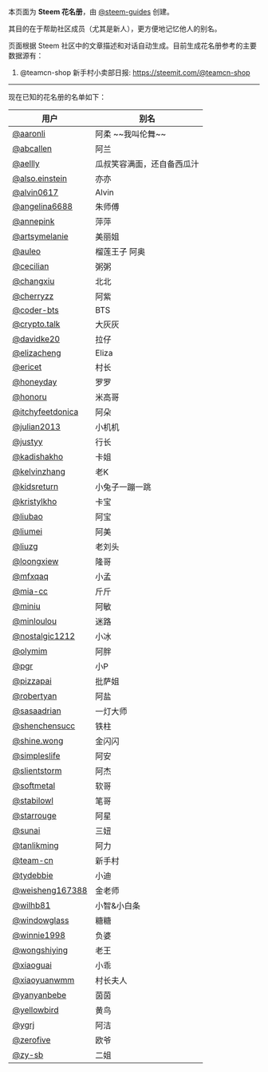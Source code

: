 
本页面为 **Steem 花名册**，由 [@steem-guides](https://busy.org/@steem-guides) 创建。

其目的在于帮助社区成员（尤其是新人），更方便地记忆他人的别名。

页面根据 Steem 社区中的文章描述和对话自动生成。目前生成花名册参考的主要数据源有：

1. @teamcn-shop 新手村小卖部日报: https://steemit.com/@teamcn-shop


- - -

现在已知的花名册的名单如下：

<table>
<thead>
<tr>
  <th>用户</th>
  <th>别名</th>
</tr>
</thead>
<tbody>
<tr>
  <td><a href="https://busy.org/@aaronli">@aaronli</a></td>
  <td>阿柔 ~~我叫伦舞~~</td>
</tr>
<tr>
  <td><a href="https://busy.org/@abcallen">@abcallen</a></td>
  <td>阿兰</td>
</tr>
<tr>
  <td><a href="https://busy.org/@aellly">@aellly</a></td>
  <td>瓜叔笑容满面，还自备西瓜汁</td>
</tr>
<tr>
  <td><a href="https://busy.org/@also.einstein">@also.einstein</a></td>
  <td>亦亦</td>
</tr>
<tr>
  <td><a href="https://busy.org/@alvin0617">@alvin0617</a></td>
  <td>Alvin</td>
</tr>
<tr>
  <td><a href="https://busy.org/@angelina6688">@angelina6688</a></td>
  <td>朱师傅</td>
</tr>
<tr>
  <td><a href="https://busy.org/@annepink">@annepink</a></td>
  <td>萍萍</td>
</tr>
<tr>
  <td><a href="https://busy.org/@artsymelanie">@artsymelanie</a></td>
  <td>美丽姐</td>
</tr>
<tr>
  <td><a href="https://busy.org/@auleo">@auleo</a></td>
  <td>榴莲王子 阿奥</td>
</tr>
<tr>
  <td><a href="https://busy.org/@cecilian">@cecilian</a></td>
  <td>粥粥</td>
</tr>
<tr>
  <td><a href="https://busy.org/@changxiu">@changxiu</a></td>
  <td>北北</td>
</tr>
<tr>
  <td><a href="https://busy.org/@cherryzz">@cherryzz</a></td>
  <td>阿紫</td>
</tr>
<tr>
  <td><a href="https://busy.org/@coder-bts">@coder-bts</a></td>
  <td>BTS</td>
</tr>
<tr>
  <td><a href="https://busy.org/@crypto.talk">@crypto.talk</a></td>
  <td>大灰灰</td>
</tr>
<tr>
  <td><a href="https://busy.org/@davidke20">@davidke20</a></td>
  <td>拉仔</td>
</tr>
<tr>
  <td><a href="https://busy.org/@elizacheng">@elizacheng</a></td>
  <td>Eliza</td>
</tr>
<tr>
  <td><a href="https://busy.org/@ericet">@ericet</a></td>
  <td>村长</td>
</tr>
<tr>
  <td><a href="https://busy.org/@honeyday">@honeyday</a></td>
  <td>罗罗</td>
</tr>
<tr>
  <td><a href="https://busy.org/@honoru">@honoru</a></td>
  <td>米高哥</td>
</tr>
<tr>
  <td><a href="https://busy.org/@itchyfeetdonica">@itchyfeetdonica</a></td>
  <td>阿朵</td>
</tr>
<tr>
  <td><a href="https://busy.org/@julian2013">@julian2013</a></td>
  <td>小机机</td>
</tr>
<tr>
  <td><a href="https://busy.org/@justyy">@justyy</a></td>
  <td>行长</td>
</tr>
<tr>
  <td><a href="https://busy.org/@kadishakho">@kadishakho</a></td>
  <td>卡姐</td>
</tr>
<tr>
  <td><a href="https://busy.org/@kelvinzhang">@kelvinzhang</a></td>
  <td>老K</td>
</tr>
<tr>
  <td><a href="https://busy.org/@kidsreturn">@kidsreturn</a></td>
  <td>小兔子一蹦一跳</td>
</tr>
<tr>
  <td><a href="https://busy.org/@kristylkho">@kristylkho</a></td>
  <td>卡宝</td>
</tr>
<tr>
  <td><a href="https://busy.org/@liubao">@liubao</a></td>
  <td>阿宝</td>
</tr>
<tr>
  <td><a href="https://busy.org/@liumei">@liumei</a></td>
  <td>阿美</td>
</tr>
<tr>
  <td><a href="https://busy.org/@liuzg">@liuzg</a></td>
  <td>老刘头</td>
</tr>
<tr>
  <td><a href="https://busy.org/@loongxiew">@loongxiew</a></td>
  <td>隆哥</td>
</tr>
<tr>
  <td><a href="https://busy.org/@mfxqaq">@mfxqaq</a></td>
  <td>小孟</td>
</tr>
<tr>
  <td><a href="https://busy.org/@mia-cc">@mia-cc</a></td>
  <td>斤斤</td>
</tr>
<tr>
  <td><a href="https://busy.org/@miniu">@miniu</a></td>
  <td>阿敏</td>
</tr>
<tr>
  <td><a href="https://busy.org/@minloulou">@minloulou</a></td>
  <td>迷路</td>
</tr>
<tr>
  <td><a href="https://busy.org/@nostalgic1212">@nostalgic1212</a></td>
  <td>小冰</td>
</tr>
<tr>
  <td><a href="https://busy.org/@olymim">@olymim</a></td>
  <td>阿胖</td>
</tr>
<tr>
  <td><a href="https://busy.org/@pgr">@pgr</a></td>
  <td>小P</td>
</tr>
<tr>
  <td><a href="https://busy.org/@pizzapai">@pizzapai</a></td>
  <td>批萨姐</td>
</tr>
<tr>
  <td><a href="https://busy.org/@robertyan">@robertyan</a></td>
  <td>阿盐</td>
</tr>
<tr>
  <td><a href="https://busy.org/@sasaadrian">@sasaadrian</a></td>
  <td>一灯大师</td>
</tr>
<tr>
  <td><a href="https://busy.org/@shenchensucc">@shenchensucc</a></td>
  <td>铁柱</td>
</tr>
<tr>
  <td><a href="https://busy.org/@shine.wong">@shine.wong</a></td>
  <td>金闪闪</td>
</tr>
<tr>
  <td><a href="https://busy.org/@simpleslife">@simpleslife</a></td>
  <td>阿安</td>
</tr>
<tr>
  <td><a href="https://busy.org/@slientstorm">@slientstorm</a></td>
  <td>阿杰</td>
</tr>
<tr>
  <td><a href="https://busy.org/@softmetal">@softmetal</a></td>
  <td>软哥</td>
</tr>
<tr>
  <td><a href="https://busy.org/@stabilowl">@stabilowl</a></td>
  <td>笔哥</td>
</tr>
<tr>
  <td><a href="https://busy.org/@starrouge">@starrouge</a></td>
  <td>阿星</td>
</tr>
<tr>
  <td><a href="https://busy.org/@sunai">@sunai</a></td>
  <td>三妞</td>
</tr>
<tr>
  <td><a href="https://busy.org/@tanlikming">@tanlikming</a></td>
  <td>阿力</td>
</tr>
<tr>
  <td><a href="https://busy.org/@team-cn">@team-cn</a></td>
  <td>新手村</td>
</tr>
<tr>
  <td><a href="https://busy.org/@tydebbie">@tydebbie</a></td>
  <td>小迪</td>
</tr>
<tr>
  <td><a href="https://busy.org/@weisheng167388">@weisheng167388</a></td>
  <td>金老师</td>
</tr>
<tr>
  <td><a href="https://busy.org/@wilhb81">@wilhb81</a></td>
  <td>小智&小白条</td>
</tr>
<tr>
  <td><a href="https://busy.org/@windowglass">@windowglass</a></td>
  <td>糖糖</td>
</tr>
<tr>
  <td><a href="https://busy.org/@winnie1998">@winnie1998</a></td>
  <td>负婆</td>
</tr>
<tr>
  <td><a href="https://busy.org/@wongshiying">@wongshiying</a></td>
  <td>老王</td>
</tr>
<tr>
  <td><a href="https://busy.org/@xiaoguai">@xiaoguai</a></td>
  <td>小乖</td>
</tr>
<tr>
  <td><a href="https://busy.org/@xiaoyuanwmm">@xiaoyuanwmm</a></td>
  <td>村长夫人</td>
</tr>
<tr>
  <td><a href="https://busy.org/@yanyanbebe">@yanyanbebe</a></td>
  <td>茵茵</td>
</tr>
<tr>
  <td><a href="https://busy.org/@yellowbird">@yellowbird</a></td>
  <td>黄鸟</td>
</tr>
<tr>
  <td><a href="https://busy.org/@ygrj">@ygrj</a></td>
  <td>阿洁</td>
</tr>
<tr>
  <td><a href="https://busy.org/@zerofive">@zerofive</a></td>
  <td>欧爷</td>
</tr>
<tr>
  <td><a href="https://busy.org/@zy-sb">@zy-sb</a></td>
  <td>二姐</td>
</tr>
</tbody>
</table>

